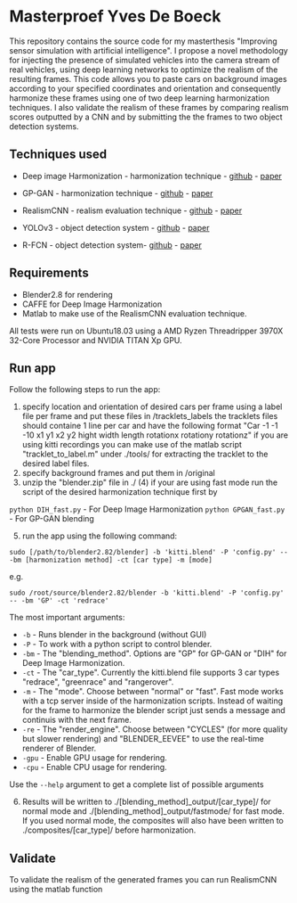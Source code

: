 # Masterproef Yves De Boeck
 This repository contains the source code for my masterthesis "Improving sensor simulation with artificial intelligence". I propose a novel methodology for injecting the presence of simulated vehicles into the camera stream of real vehicles, using deep learning networks to optimize the realism of the resulting frames. This code allows you to paste cars on background images according to your specified coordinates and orientation and consequently harmonize these frames using one of two deep learning harmonization techniques. I also validate the realism of these frames by comparing realism scores outputted by a CNN and by submitting the the frames to two object detection systems. 
 
## Techniques used
* Deep image Harmonization - harmonization technique - [github]( https://github.com/wasidennis/DeepHarmonization) - [paper](https://arxiv.org/pdf/1703.00069.pdf)
      
* GP-GAN - harmonization technique - [github](https://github.com/wuhuikai/GP-GAN) - [paper](https://arxiv.org/pdf/1703.07195.pdf)
      
* RealismCNN - realism evaluation technique - [github](https://github.com/junyanz/RealismCNN) - [paper](https://arxiv.org/pdf/1510.00477.pdf)      
      
* YOLOv3 - object detection system - [github](https://github.com/YunYang1994/tensorflow-yolov3) - [paper](https://pjreddie.com/media/files/papers/YOLOv3.pdf)    
      
* R-FCN - object detection system- [github](https://github.com/YuwenXiong/py-R-FCN) - [paper](https://arxiv.org/pdf/1605.06409.pdf)    
 
## Requirements
* Blender2.8 for rendering
* CAFFE for Deep Image Harmonization
* Matlab to make use of the RealismCNN evaluation technique. 
 
All tests were run on Ubuntu18.03 using a AMD Ryzen Threadripper 3970X 32-Core Processor and NVIDIA TITAN Xp GPU. 

## Run app
Follow the following steps to run the app: 
 1) specify location and orientation of desired cars per frame using a label file per frame and put these files in /tracklets_labels
 the tracklets files should containe 1 line per car and have the following format 
 "Car -1 -1 -10 x1 y1 x2 y2 hight width length rotationx rotationy rotationz"
 if you are using kitti recordings you can make use of the matlab script "tracklet_to_label.m" under ./tools/ for extracting the tracklet to the desired label files. 
 2) specify background frames and put them in /original
 3) unzip the "blender.zip" file in ./
 (4) if your are using fast mode run the script of the desired harmonization technique first by 
 
   `python DIH_fast.py` - For Deep Image Harmonization
   `python GPGAN_fast.py` - For GP-GAN blending
 
 5) run the app using the following command: 
 
 `sudo [/path/to/blender2.82/blender] -b 'kitti.blend' -P 'config.py' -- -bm [harmonization method] -ct [car type] -m [mode] `
 
 e.g. 
 
 `sudo /root/source/blender2.82/blender -b 'kitti.blend' -P 'config.py' -- -bm 'GP' -ct 'redrace'  `
 
 The most important arguments: 
* `-b` - Runs blender in the background (without GUI)
* `-P` - To work with a python script to control blender.
* `-bm` - The "blending_method". Options are "GP" for GP-GAN or "DIH" for Deep Image Harmonization.
* `-ct` - The "car_type". Currently the kitti.blend file supports 3 car types "redrace", "greenrace" and "rangerover". 
* `-m` - The "mode". Choose between "normal" or "fast". Fast mode works with a tcp server inside of the harmonization scripts. Instead of waiting for the frame to harmonize the blender script just sends a message and continuis with the next frame. 
* `-re` - The "render_engine". Choose between "CYCLES" (for more quality but slower rendering) and "BLENDER_EEVEE" to use the real-time renderer of Blender. 
* `-gpu` - Enable GPU usage for rendering.  
* `-cpu` - Enable CPU usage for rendering.

Use the `--help` argument to get a complete list of possible arguments

6) Results will be written to ./[blending_method]_output/[car_type]/ for normal mode and ./[blending_method]_output/fastmode/ for fast mode. If you used normal mode, the composites will also have been written to ./composites/[car_type]/ before harmonization. 


## Validate 
To validate the realism of the generated frames you can run RealismCNN using the matlab function 

